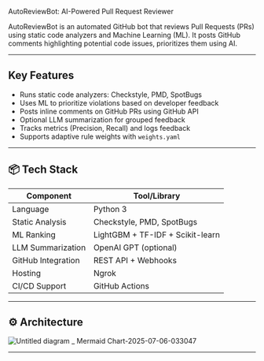 AutoReviewBot: AI-Powered Pull Request Reviewer

AutoReviewBot is an automated GitHub bot that reviews Pull Requests (PRs) using static code analyzers and Machine Learning (ML). It posts GitHub comments highlighting potential code issues, prioritizes them using AI.

---

## Key Features

- Runs static code analyzers: Checkstyle, PMD, SpotBugs
- Uses ML to prioritize violations based on developer feedback
- Posts inline comments on GitHub PRs using GitHub API
- Optional LLM summarization for grouped feedback
- Tracks metrics (Precision, Recall) and logs feedback
- Supports adaptive rule weights with `weights.yaml`

---

## 📦 Tech Stack

| Component            | Tool/Library         |
|----------------------|----------------------|
| Language             | Python 3             |
| Static Analysis      | Checkstyle, PMD, SpotBugs |
| ML Ranking           | LightGBM + TF-IDF + Scikit-learn |
| LLM Summarization    | OpenAI GPT (optional) |
| GitHub Integration   | REST API + Webhooks  |
| Hosting              | Ngrok                |
| CI/CD Support        | GitHub Actions       |

---

## ⚙️ Architecture
![Untitled diagram _ Mermaid Chart-2025-07-06-033047](https://github.com/user-attachments/assets/5efd3631-88b4-49f9-92ae-ab01febb965d)

---

